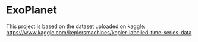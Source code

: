 # ExoPlanet

This project is based on the dataset uploaded on kaggle: https://www.kaggle.com/keplersmachines/kepler-labelled-time-series-data
